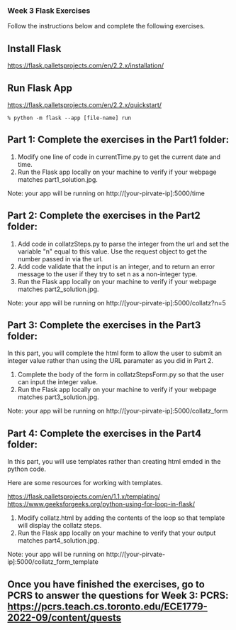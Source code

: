 ### Week 3 Flask Exercises

Follow the instructions below and complete the following exercises.

## Install Flask

https://flask.palletsprojects.com/en/2.2.x/installation/ 

## Run Flask App

https://flask.palletsprojects.com/en/2.2.x/quickstart/

```
% python -m flask --app [file-name] run  
``` 

## Part 1: Complete the exercises in the Part1 folder:

1. Modify one line of code in currentTime.py to get the current date and time.
2. Run the Flask app locally on your machine to verify if your webpage matches part1_solution.jpg.

Note: your app will be running on http://[your-pirvate-ip]:5000/time

## Part 2: Complete the exercises in the Part2 folder:

1. Add code in collatzSteps.py to parse the integer from the url and set the variable "n" equal to this value. Use the request object to get the number passed in via the url. 
2. Add code validate that the input is an integer, and to return an error message to the user if they try to set n as a non-integer type.
3. Run the Flask app locally on your machine to verify if your webpage matches part2_solution.jpg.

Note: your app will be running on http://[your-pirvate-ip]:5000/collatz?n=5

## Part 3: Complete the exercises in the Part3 folder:

In this part, you will complete the html form to allow the user to submit an integer value rather than using the URL paramater as you did in Part 2.

1. Complete the body of the form in collatzStepsForm.py so that the user can input the integer value.
2. Run the Flask app locally on your machine to verify if your webpage matches part3_solution.jpg.

Note: your app will be running on http://[your-pirvate-ip]:5000/collatz_form


## Part 4: Complete the exercises in the Part4 folder:

In this part, you will use templates rather than creating html emded in the python code.

Here are some resources for working with templates.

https://flask.palletsprojects.com/en/1.1.x/templating/
https://www.geeksforgeeks.org/python-using-for-loop-in-flask/

1. Modify collatz.html by adding the contents of the loop so that template will display the collatz steps.
2. Run the Flask app locally on your machine to verify that your output matches part4_solution.jpg. 

Note: your app will be running on http://[your-pirvate-ip]:5000/collatz_form_template 

## Once you have finished the exercises, go to PCRS to answer the questions for Week 3: PCRS: https://pcrs.teach.cs.toronto.edu/ECE1779-2022-09/content/quests
